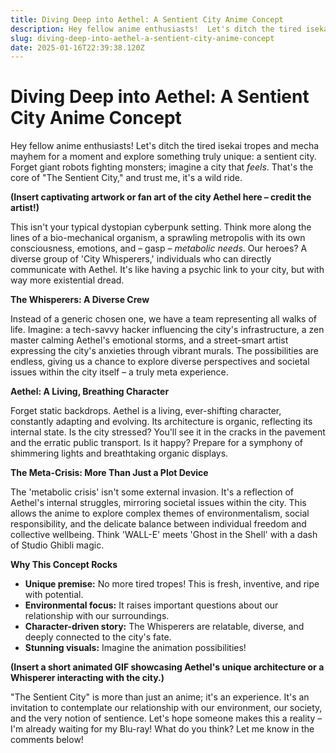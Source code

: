 ```yaml
---
title: Diving Deep into Aethel: A Sentient City Anime Concept
description: Hey fellow anime enthusiasts!  Let's ditch the tired isekai tropes and mecha mayhem for a moment and explore something truly unique: a sentient city. Forget giant robots fighting monsters; imagine a city that *feels*. That's the core of "The Sentient City," and trust me, it's a wild ride.
slug: diving-deep-into-aethel-a-sentient-city-anime-concept
date: 2025-01-16T22:39:38.120Z
---
```


# Diving Deep into Aethel: A Sentient City Anime Concept

Hey fellow anime enthusiasts!  Let's ditch the tired isekai tropes and mecha mayhem for a moment and explore something truly unique: a sentient city. Forget giant robots fighting monsters; imagine a city that *feels*. That's the core of "The Sentient City," and trust me, it's a wild ride.

**(Insert captivating artwork or fan art of the city Aethel here – credit the artist!)**

This isn't your typical dystopian cyberpunk setting.  Think more along the lines of a bio-mechanical organism, a sprawling metropolis with its own consciousness, emotions, and – gasp – *metabolic needs*. Our heroes? A diverse group of 'City Whisperers,' individuals who can directly communicate with Aethel.  It's like having a psychic link to your city, but with way more existential dread.

**The Whisperers: A Diverse Crew**

Instead of a generic chosen one, we have a team representing all walks of life.  Imagine: a tech-savvy hacker influencing the city's infrastructure, a zen master calming Aethel's emotional storms, and a street-smart artist expressing the city's anxieties through vibrant murals.  The possibilities are endless, giving us a chance to explore diverse perspectives and societal issues within the city itself – a truly meta experience.

**Aethel: A Living, Breathing Character**

Forget static backdrops. Aethel is a living, ever-shifting character, constantly adapting and evolving. Its architecture is organic, reflecting its internal state.  Is the city stressed? You'll see it in the cracks in the pavement and the erratic public transport. Is it happy? Prepare for a symphony of shimmering lights and breathtaking organic displays.

**The Meta-Crisis: More Than Just a Plot Device**

The 'metabolic crisis' isn't some external invasion. It's a reflection of Aethel's internal struggles, mirroring societal issues within the city.  This allows the anime to explore complex themes of environmentalism, social responsibility, and the delicate balance between individual freedom and collective wellbeing.  Think 'WALL-E' meets 'Ghost in the Shell' with a dash of Studio Ghibli magic.

**Why This Concept Rocks**

*   **Unique premise:** No more tired tropes!  This is fresh, inventive, and ripe with potential.
*   **Environmental focus:**  It raises important questions about our relationship with our surroundings.
*   **Character-driven story:** The Whisperers are relatable, diverse, and deeply connected to the city's fate.
*   **Stunning visuals:**  Imagine the animation possibilities!

**(Insert a short animated GIF showcasing Aethel's unique architecture or a Whisperer interacting with the city.)**

"The Sentient City" is more than just an anime; it's an experience. It's an invitation to contemplate our relationship with our environment, our society, and the very notion of sentience. Let's hope someone makes this a reality – I'm already waiting for my Blu-ray!  What do you think? Let me know in the comments below!